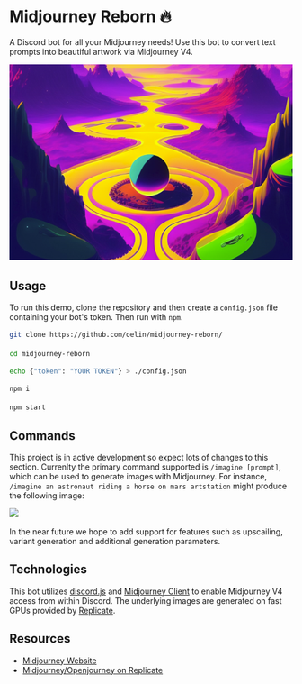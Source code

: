 # Midjourney Reborn 🔥

A Discord bot for all your Midjourney needs! Use this bot to convert text prompts into beautiful artwork via Midjourney V4.

<div align=left>
<img src='art.png'>
</div>


## Usage

To run this demo, clone the repository and then create a `config.json` file containing your bot's token. Then run with `npm`.

```sh
git clone https://github.com/oelin/midjourney-reborn/

cd midjourney-reborn
```

```sh
echo {"token": "YOUR TOKEN"} > ./config.json
```

```sh
npm i

npm start
```


## Commands

This project is in active development so expect lots of changes to this section. Currenlty the primary command supported is `/imagine [prompt]`, which can be used to generate images with Midjourney. For instance, `/imagine an astronaut riding a horse on mars artstation` might produce the following image:

<img src='https://replicate.delivery/pbxt/f4nlztv3uz1iFC4AEf2wBYQGTezdVeysvtZUtwfsvZOJDN6AC/out-0.png' width=50%>

In the near future we hope to add support for features such as upscailing, variant generation and additional generation parameters. 


## Technologies

This bot utilizes [discord.js](https://discord.js.org/#/) and [Midjourney Client](https://github.com/oelin/midjourney-client) to enable Midjourney V4 access from within Discord. The underlying images are generated on fast GPUs provided by [Replicate](https://replicate.com).


## Resources

* [Midjourney Website](https://www.midjourney.com/home/?callbackUrl=%2Fapp%2F)
* [Midjourney/Openjourney on Replicate](https://replicate.com/prompthero/openjourney)
